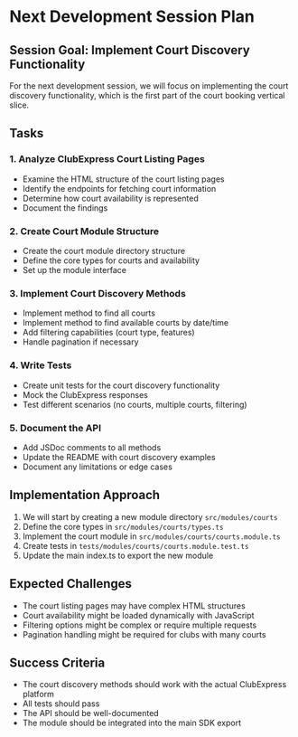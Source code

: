 # Next Development Session Plan

## Session Goal: Implement Court Discovery Functionality

For the next development session, we will focus on implementing the court discovery functionality, which is the first part of the court booking vertical slice.

## Tasks

### 1. Analyze ClubExpress Court Listing Pages
- Examine the HTML structure of the court listing pages
- Identify the endpoints for fetching court information
- Determine how court availability is represented
- Document the findings

### 2. Create Court Module Structure
- Create the court module directory structure
- Define the core types for courts and availability
- Set up the module interface

### 3. Implement Court Discovery Methods
- Implement method to find all courts
- Implement method to find available courts by date/time
- Add filtering capabilities (court type, features)
- Handle pagination if necessary

### 4. Write Tests
- Create unit tests for the court discovery functionality
- Mock the ClubExpress responses
- Test different scenarios (no courts, multiple courts, filtering)

### 5. Document the API
- Add JSDoc comments to all methods
- Update the README with court discovery examples
- Document any limitations or edge cases

## Implementation Approach

1. We will start by creating a new module directory `src/modules/courts`
2. Define the core types in `src/modules/courts/types.ts`
3. Implement the court module in `src/modules/courts/courts.module.ts`
4. Create tests in `tests/modules/courts/courts.module.test.ts`
5. Update the main index.ts to export the new module

## Expected Challenges

- The court listing pages may have complex HTML structures
- Court availability might be loaded dynamically with JavaScript
- Filtering options might be complex or require multiple requests
- Pagination handling might be required for clubs with many courts

## Success Criteria

- The court discovery methods should work with the actual ClubExpress platform
- All tests should pass
- The API should be well-documented
- The module should be integrated into the main SDK export 